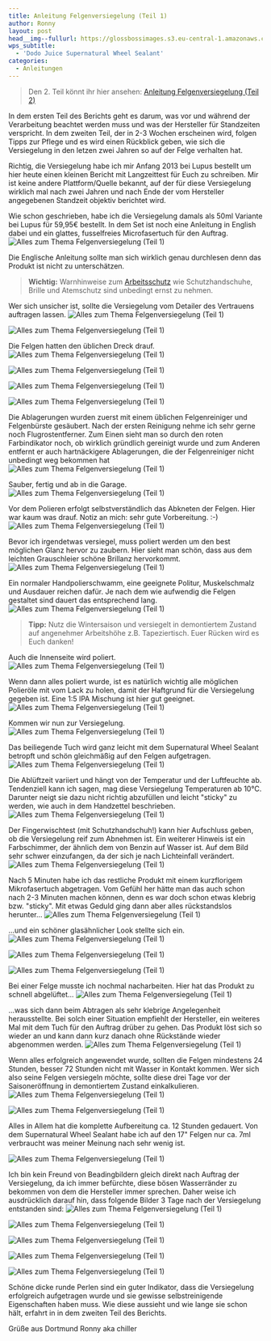 ```yaml
---
title: Anleitung Felgenversiegelung (Teil 1)
author: Ronny
layout: post
head__img--fullurl: https://glossbossimages.s3.eu-central-1.amazonaws.com/chiller/Felgenversiegelung%20Supernatural%20Wheel%20Sealant/30.jpg
wps_subtitle:
  - 'Dodo Juice Supernatural Wheel Sealant'
categories:
  - Anleitungen
---
```

>Den 2. Teil könnt ihr hier ansehen:
[Anleitung Felgenversiegelung (Teil 2)](https://glossboss.de/anleitungen/felgenversiegelung-anleitung-auftrag-anwendung-teil-2)

In dem ersten Teil des Berichts geht es darum, was vor und während der Verarbeitung beachtet werden muss und was der Hersteller für Standzeiten verspricht. In dem zweiten Teil, der in 2-3 Wochen erscheinen wird, folgen Tipps zur Pflege und es wird einen Rückblick geben, wie sich die Versiegelung in den letzen zwei Jahren so auf der Felge verhalten hat.


Richtig, die Versiegelung habe ich mir Anfang 2013 bei Lupus bestellt um hier heute einen kleinen Bericht mit Langzeittest für Euch zu schreiben. Mir ist keine andere Plattform/Quelle bekannt, auf der für diese Versiegelung wirklich mal nach zwei Jahren und nach Ende der vom Hersteller angegebenen Standzeit objektiv berichtet wird.

Wie schon geschrieben, habe ich die Versiegelung damals als 50ml Variante bei Lupus für 59,95€ bestellt. In dem Set ist noch eine Anleitung in English dabei und ein glattes, fusselfreies Microfasertuch für den Auftrag.
![Alles zum Thema Felgenversiegelung (Teil 1)](https://glossbossimages.s3.eu-central-1.amazonaws.com/chiller/Felgenversiegelung%20Supernatural%20Wheel%20Sealant/01.jpg)


Die Englische Anleitung sollte man sich wirklich genau durchlesen denn das Produkt ist nicht zu unterschätzen. 

>**Wichtig:** Warnhinweise zum [Arbeitsschutz](https://glossboss.de/allgemein/arbeitsschutz-atemmaske-schutzhandschuhe-etc/) wie Schutzhandschuhe, Brille und Atemschutz sind unbedingt ernst zu nehmen. 

Wer sich unsicher ist, sollte die Versiegelung vom Detailer des Vertrauens auftragen lassen.
![Alles zum Thema Felgenversiegelung (Teil 1)](https://glossbossimages.s3.eu-central-1.amazonaws.com/chiller/Felgenversiegelung%20Supernatural%20Wheel%20Sealant/02.jpg)

![Alles zum Thema Felgenversiegelung (Teil 1)](https://glossbossimages.s3.eu-central-1.amazonaws.com/chiller/Felgenversiegelung%20Supernatural%20Wheel%20Sealant/03.jpg)


Die Felgen hatten den üblichen Dreck drauf.
![Alles zum Thema Felgenversiegelung (Teil 1)](https://glossbossimages.s3.eu-central-1.amazonaws.com/chiller/Felgenversiegelung%20Supernatural%20Wheel%20Sealant/04.jpg)

![Alles zum Thema Felgenversiegelung (Teil 1)](https://glossbossimages.s3.eu-central-1.amazonaws.com/chiller/Felgenversiegelung%20Supernatural%20Wheel%20Sealant/05.jpg)

![Alles zum Thema Felgenversiegelung (Teil 1)](https://glossbossimages.s3.eu-central-1.amazonaws.com/chiller/Felgenversiegelung%20Supernatural%20Wheel%20Sealant/06.jpg)

![Alles zum Thema Felgenversiegelung (Teil 1)](https://glossbossimages.s3.eu-central-1.amazonaws.com/chiller/Felgenversiegelung%20Supernatural%20Wheel%20Sealant/07.jpg)


Die Ablagerungen wurden zuerst mit einem üblichen Felgenreiniger und Felgenbürste gesäubert. Nach der ersten Reinigung nehme ich sehr gerne noch Flugrostentferner. Zum Einen sieht man so durch den roten Farbindikator noch, ob wirklich gründlich gereinigt wurde und zum Anderen entfernt er auch hartnäckigere Ablagerungen, die der Felgenreiniger nicht unbedingt weg bekommen hat
![Alles zum Thema Felgenversiegelung (Teil 1)](https://glossbossimages.s3.eu-central-1.amazonaws.com/chiller/Felgenversiegelung%20Supernatural%20Wheel%20Sealant/08.jpg)


Sauber, fertig und ab in die Garage.
![Alles zum Thema Felgenversiegelung (Teil 1)](https://glossbossimages.s3.eu-central-1.amazonaws.com/chiller/Felgenversiegelung%20Supernatural%20Wheel%20Sealant/10.jpg)


Vor dem Polieren erfolgt selbstverständlich das Abkneten der Felgen. Hier war kaum was drauf. Notiz an mich: sehr gute Vorbereitung. :-)
![Alles zum Thema Felgenversiegelung (Teil 1)](https://glossbossimages.s3.eu-central-1.amazonaws.com/chiller/Felgenversiegelung%20Supernatural%20Wheel%20Sealant/14.jpg)

Bevor ich irgendetwas versiegel, muss poliert werden um den best möglichen Glanz hervor zu zaubern. Hier sieht man schön, dass aus dem leichten Grauschleier schöne Brillanz hervorkommt.
![Alles zum Thema Felgenversiegelung (Teil 1)](https://glossbossimages.s3.eu-central-1.amazonaws.com/chiller/Felgenversiegelung%20Supernatural%20Wheel%20Sealant/12.jpg)

Ein normaler Handpolierschwamm, eine geeignete Politur, Muskelschmalz und Ausdauer reichen dafür. Je nach dem wie aufwendig die Felgen gestaltet sind dauert das entsprechend lang.
![Alles zum Thema Felgenversiegelung (Teil 1)](https://glossbossimages.s3.eu-central-1.amazonaws.com/chiller/Felgenversiegelung%20Supernatural%20Wheel%20Sealant/13.jpg)


> **Tipp:** Nutz die Wintersaison und versiegelt in demontiertem Zustand auf angenehmer Arbeitshöhe z.B. Tapeziertisch. Euer Rücken wird es Euch danken!

Auch die Innenseite wird poliert. 
![Alles zum Thema Felgenversiegelung (Teil 1)](https://glossbossimages.s3.eu-central-1.amazonaws.com/chiller/Felgenversiegelung%20Supernatural%20Wheel%20Sealant/15.jpg)

Wenn dann alles poliert wurde, ist es natürlich wichtig alle möglichen Polieröle mit vom Lack zu holen, damit der Haftgrund für die Versiegelung gegeben ist. Eine 1:5 IPA Mischung ist hier gut geeignet.
![Alles zum Thema Felgenversiegelung (Teil 1)](https://glossbossimages.s3.eu-central-1.amazonaws.com/chiller/Felgenversiegelung%20Supernatural%20Wheel%20Sealant/16.jpg)

Kommen wir nun zur Versiegelung.
![Alles zum Thema Felgenversiegelung (Teil 1)](https://glossbossimages.s3.eu-central-1.amazonaws.com/chiller/Felgenversiegelung%20Supernatural%20Wheel%20Sealant/19.jpg)

Das beiliegende Tuch wird ganz leicht mit dem Supernatural Wheel Sealant betropft und schön gleichmäßig auf den Felgen aufgetragen.
![Alles zum Thema Felgenversiegelung (Teil 1)](https://glossbossimages.s3.eu-central-1.amazonaws.com/chiller/Felgenversiegelung%20Supernatural%20Wheel%20Sealant/21.jpg)

Die Ablüftzeit variiert und hängt von der Temperatur und der Luftfeuchte ab. Tendenziell kann ich sagen, mag diese Versiegelung Temperaturen ab 10°C. Darunter neigt sie dazu nicht richtig abzufüllen und leicht "sticky" zu werden, wie auch in dem Handzettel beschrieben. 
![Alles zum Thema Felgenversiegelung (Teil 1)](https://glossbossimages.s3.eu-central-1.amazonaws.com/chiller/Felgenversiegelung%20Supernatural%20Wheel%20Sealant/25.jpg)

Der Fingerwischtest (mit Schutzhandschuh!) kann hier Aufschluss geben, ob die Versiegelung reif zum Abnehmen ist. Ein weiterer Hinweis ist ein Farbschimmer, der ähnlich dem von Benzin auf Wasser ist. Auf dem Bild sehr schwer einzufangen, da der sich je nach Lichteinfall verändert. 
![Alles zum Thema Felgenversiegelung (Teil 1)](https://glossbossimages.s3.eu-central-1.amazonaws.com/chiller/Felgenversiegelung%20Supernatural%20Wheel%20Sealant/18.jpg)

Nach 5 Minuten habe ich das restliche Produkt mit einem kurzflorigem Mikrofasertuch abgetragen. Vom Gefühl her hätte man das auch schon nach 2-3 Minuten machen können, denn es war doch schon etwas klebrig bzw. "sticky". Mit etwas Geduld ging dann aber alles rückstandslos herunter...
![Alles zum Thema Felgenversiegelung (Teil 1)](https://glossbossimages.s3.eu-central-1.amazonaws.com/chiller/Felgenversiegelung%20Supernatural%20Wheel%20Sealant/20.jpg)

...und ein schöner glasähnlicher Look stellte sich ein.
![Alles zum Thema Felgenversiegelung (Teil 1)](https://glossbossimages.s3.eu-central-1.amazonaws.com/chiller/Felgenversiegelung%20Supernatural%20Wheel%20Sealant/22.jpg)

![Alles zum Thema Felgenversiegelung (Teil 1)](https://glossbossimages.s3.eu-central-1.amazonaws.com/chiller/Felgenversiegelung%20Supernatural%20Wheel%20Sealant/23.jpg)

![Alles zum Thema Felgenversiegelung (Teil 1)](https://glossbossimages.s3.eu-central-1.amazonaws.com/chiller/Felgenversiegelung%20Supernatural%20Wheel%20Sealant/24.jpg)

Bei einer Felge musste ich nochmal nacharbeiten. Hier hat das Produkt zu schnell abgelüftet...
![Alles zum Thema Felgenversiegelung (Teil 1)](https://glossbossimages.s3.eu-central-1.amazonaws.com/chiller/Felgenversiegelung%20Supernatural%20Wheel%20Sealant/26.jpg)

...was sich dann beim Abtragen als sehr klebrige Angelegenheit herausstellte. Bei solch einer Situation empfiehlt der Hersteller, ein weiteres Mal mit dem Tuch für den Auftrag drüber zu gehen. Das Produkt löst sich so wieder an und kann dann kurz danach ohne Rückstände wieder abgenommen werden.
![Alles zum Thema Felgenversiegelung (Teil 1)](https://glossbossimages.s3.eu-central-1.amazonaws.com/chiller/Felgenversiegelung%20Supernatural%20Wheel%20Sealant/27.jpg)

Wenn alles erfolgreich angewendet wurde, sollten die Felgen mindestens 24 Stunden, besser 72 Stunden nicht mit Wasser in Kontakt kommen. Wer sich also seine Felgen versiegeln möchte, sollte diese drei Tage vor der Saisoneröffnung in demontiertem Zustand einkalkulieren.
![Alles zum Thema Felgenversiegelung (Teil 1)](https://glossbossimages.s3.eu-central-1.amazonaws.com/chiller/Felgenversiegelung%20Supernatural%20Wheel%20Sealant/28.jpg)

![Alles zum Thema Felgenversiegelung (Teil 1)](https://glossbossimages.s3.eu-central-1.amazonaws.com/chiller/Felgenversiegelung%20Supernatural%20Wheel%20Sealant/29.jpg)

Alles in Allem hat die komplette Aufbereitung ca. 12 Stunden gedauert. Von dem Supernatural Wheel Sealant habe ich auf den 17" Felgen nur ca. 7ml verbraucht was meiner Meinung nach sehr wenig ist. 

![Alles zum Thema Felgenversiegelung (Teil 1)](https://glossbossimages.s3.eu-central-1.amazonaws.com/chiller/Felgenversiegelung%20Supernatural%20Wheel%20Sealant/30.jpg)
 
 Ich bin kein Freund von Beadingbildern gleich direkt nach Auftrag der Versiegelung, da ich immer befürchte, diese bösen Wasserränder zu bekommen von dem die Hersteller immer sprechen. Daher weise ich ausdrücklich darauf hin, dass folgende Bilder 3 Tage nach der Versiegelung entstanden sind:
![Alles zum Thema Felgenversiegelung (Teil 1)](https://glossbossimages.s3.eu-central-1.amazonaws.com/chiller/Felgenversiegelung%20Supernatural%20Wheel%20Sealant/31.jpg)

![Alles zum Thema Felgenversiegelung (Teil 1)](https://glossbossimages.s3.eu-central-1.amazonaws.com/chiller/Felgenversiegelung%20Supernatural%20Wheel%20Sealant/31.jpg)

![Alles zum Thema Felgenversiegelung (Teil 1)](https://glossbossimages.s3.eu-central-1.amazonaws.com/chiller/Felgenversiegelung%20Supernatural%20Wheel%20Sealant/32.jpg)

![Alles zum Thema Felgenversiegelung (Teil 1)](https://glossbossimages.s3.eu-central-1.amazonaws.com/chiller/Felgenversiegelung%20Supernatural%20Wheel%20Sealant/33.jpg)

![Alles zum Thema Felgenversiegelung (Teil 1)](https://glossbossimages.s3.eu-central-1.amazonaws.com/chiller/Felgenversiegelung%20Supernatural%20Wheel%20Sealant/34.jpg)


Schöne dicke runde Perlen sind ein guter Indikator, dass die Versiegelung erfolgreich aufgetragen wurde und sie gewisse selbstreinigende Eigenschaften haben muss. Wie diese aussieht und wie lange sie schon hält, erfahrt in in dem zweiten Teil des Berichts.

Grüße aus Dortmund
Ronny aka chiller
